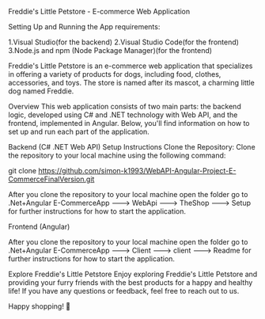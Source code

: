 Freddie's Little Petstore - E-commerce Web Application

Setting Up and Running the App requirements:

1.Visual Studio(for the backend)
2.Visual Studio Code(for the frontend)
3.Node.js and npm (Node Package Manager)(for the frontend)

Freddie's Little Petstore is an e-commerce web application that specializes in offering a variety of products for dogs, including food, clothes, accessories, and toys. The store is named after its mascot, a charming little dog named Freddie.

Overview
This web application consists of two main parts: the backend logic, developed using C# and .NET technology with Web API, and the frontend, implemented in Angular. Below, you'll find information on how to set up and run each part of the application.

Backend (C# .NET Web API)
Setup Instructions
Clone the Repository:
Clone the repository to your local machine using the following command:

git clone https://github.com/simon-k1993/WebAPI-Angular-Project-E-CommerceFinalVersion.git

After you clone the repository to your local machine open the folder go to .Net+Angular E-CommerceApp ---> WebApi ---> TheShop ---> Setup for further instructions for how to start the application.

Frontend (Angular)

After you clone the repository to your local machine open the folder go to .Net+Angular E-CommerceApp ---> Client ---> client ---> Readme for further instructions for how to start the application.


Explore Freddie's Little Petstore
Enjoy exploring Freddie's Little Petstore and providing your furry friends with the best products for a happy and healthy life! If you have any questions or feedback, feel free to reach out to us.

Happy shopping! 🐾
